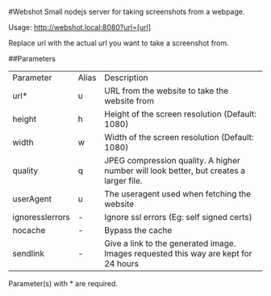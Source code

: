 #Webshot
Small nodejs server for taking screenshots from a webpage.

Usage:
http://webshot.local:8080?url=[url]

Replace url with the actual url you want to take a screenshot from.

##Parameters
<table>
    <tr>
        <td>Parameter</td>
        <td>Alias</td>
        <td>Description</td>
    </tr>
    <tr>
        <td>url*</td>
        <td>u</td>
        <td>URL from the website to take the website from</td>
    </tr>
    <tr>
        <td>height</td>
        <td>h</td>
        <td>Height of the screen resolution (Default: 1080)</td>
    </tr>
    <tr>
        <td>width</td>
        <td>w</td>
        <td>Width of the screen resolution (Default: 1080)</td>
    </tr>
    <tr>
        <td>quality</td>
        <td>q</td>
        <td>JPEG compression quality. A higher number will look better, but creates a larger file.</td>
    </tr>
    <tr>
        <td>userAgent</td>
        <td>u</td>
        <td>The useragent used when fetching the website</td>
    </tr>
    <tr>
        <td>ignoresslerrors</td>
        <td>-</td>
        <td>Ignore ssl errors (Eg: self signed certs)</td>
    </tr>
    <tr>
        <td>nocache</td>
        <td>-</td>
        <td>Bypass the cache</td>
    </tr>
    <tr>
        <td>sendlink</td>
        <td>-</td>
        <td>Give a link to the generated image. Images requested this way are kept for 24 hours</td>
    </tr>
</table>
Parameter(s) with * are required.